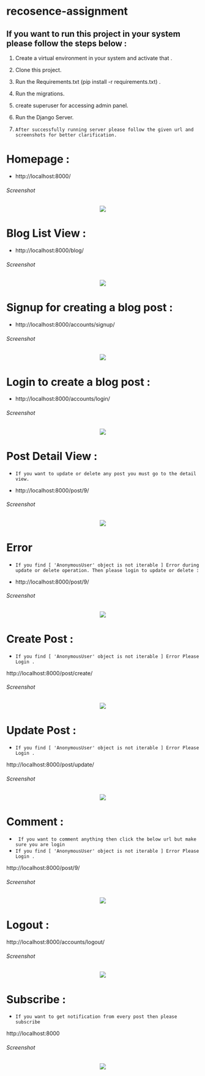 # recosence-assignment


## If you want to run this project in your system please follow the steps below :
 
1. Create a virtual environment in your system and activate that .
2. Clone this project.
3. Run the Requirements.txt (pip install -r requirements.txt) .
4. Run the migrations.
5. create superuser for accessing admin panel.
6. Run the Django Server.

7. `After successfully running server please follow the given url and screenshots for better clarification.`

# Homepage  :
- http://localhost:8000/

###### Screenshot

<p align="center"> 
<img src="src/Screenshots/homepage_intro.png">
</p>


# Blog List View  :
- http://localhost:8000/blog/

###### Screenshot

<p align="center"> 
<img src="src/Screenshots/blogs.png">
</p>


# Signup for creating a blog post  :
- http://localhost:8000/accounts/signup/

###### Screenshot

<p align="center"> 
<img src="src/Screenshots/signup.png">
</p>


# Login to create a blog post  :
- http://localhost:8000/accounts/login/

###### Screenshot

<p align="center"> 
<img src="src/Screenshots/signin.png">
</p>

# Post Detail View  :
* `If you want to update or delete any post you must go to the detail view.`
- http://localhost:8000/post/9/

###### Screenshot

<p align="center"> 
<img src="src/Screenshots/update_delete.png">
</p>


# Error
* `If you find [ 'AnonymousUser' object is not iterable ] Error during update or delete operation. Then please login to update or delete :`

- http://localhost:8000/post/9/

###### Screenshot

<p align="center"> 
<img src="src/Screenshots/error.png">
</p>

# Create Post  :
* `If you find [ 'AnonymousUser' object is not iterable ] Error Please Login .`

http://localhost:8000/post/create/

###### Screenshot

<p align="center"> 
<img src="src/Screenshots/create_article.png">
</p>


# Update Post  :
* `If you find [ 'AnonymousUser' object is not iterable ] Error Please Login .`

http://localhost:8000/post/update/

###### Screenshot

<p align="center"> 
<img src="src/Screenshots/update.png">
</p>

# Comment :

* ` If you want to comment anything then click the below url but make sure you are login`
* `If you find [ 'AnonymousUser' object is not iterable ] Error Please Login .`

http://localhost:8000/post/9/

###### Screenshot

<p align="center"> 
<img src="src/Screenshots/commentsection_previouspost.png">
</p>

# Logout :
http://localhost:8000/accounts/logout/
###### Screenshot

<p align="center"> 
<img src="src/Screenshots/logout.png">
</p>


# Subscribe :
* `If you want to get notification from every post then please subscribe`

http://localhost:8000
###### Screenshot


<p align="center"> 
<img src="src/Screenshots/newsletter.png">
</p>